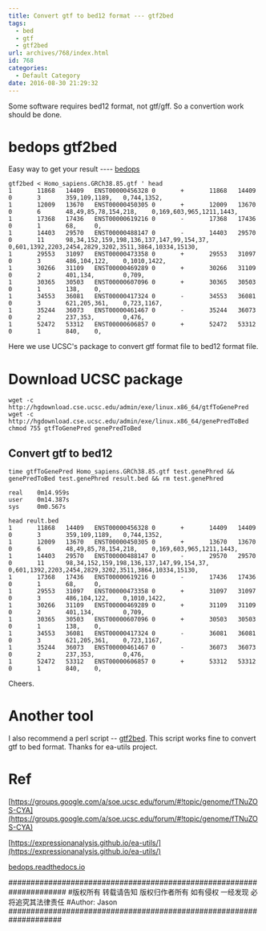 ```yaml
---
title: Convert gtf to bed12 format --- gtf2bed
tags:
  - bed
  - gtf
  - gtf2bed
url: archives/768/index.html
id: 768
categories:
  - Default Category
date: 2016-08-30 21:29:32
---
```


Some software requires bed12 format, not gtf/gff. So a convertion work should be done.

# bedops gtf2bed

Easy way to get your result ---- [bedops](http://bedops.readthedocs.io)

```
gtf2bed < Homo_sapiens.GRCh38.85.gtf ' head
1       11868   14409   ENST00000456328 0       +       11868   14409   0       3       359,109,1189,   0,744,1352,
1       12009   13670   ENST00000450305 0       +       12009   13670   0       6       48,49,85,78,154,218,    0,169,603,965,1211,1443,
1       17368   17436   ENST00000619216 0       -       17368   17436   0       1       68,     0,
1       14403   29570   ENST00000488147 0       -       14403   29570   0       11      98,34,152,159,198,136,137,147,99,154,37,        0,601,1392,2203,2454,2829,3202,3511,3864,10334,15130,
1       29553   31097   ENST00000473358 0       +       29553   31097   0       3       486,104,122,    0,1010,1422,
1       30266   31109   ENST00000469289 0       +       30266   31109   0       2       401,134,        0,709,
1       30365   30503   ENST00000607096 0       +       30365   30503   0       1       138,    0,
1       34553   36081   ENST00000417324 0       -       34553   36081   0       3       621,205,361,    0,723,1167,
1       35244   36073   ENST00000461467 0       -       35244   36073   0       2       237,353,        0,476,
1       52472   53312   ENST00000606857 0       +       52472   53312   0       1       840,    0,
```


Here we use UCSC's package to convert gtf format file to bed12 format file.

#  Download UCSC package

```shell
wget -c http://hgdownload.cse.ucsc.edu/admin/exe/linux.x86_64/gtfToGenePred
wget -c http://hgdownload.cse.ucsc.edu/admin/exe/linux.x86_64/genePredToBed
chmod 755 gtfToGenePred genePredToBed
```




## Convert gtf to bed12

```
time gtfToGenePred Homo_sapiens.GRCh38.85.gtf test.genePhred && genePredToBed test.genePhred result.bed && rm test.genePhred 

real    0m14.959s
user    0m14.387s
sys     0m0.567s
```

```
head reult.bed 
1       11868   14409   ENST00000456328 0       +       14409   14409   0       3       359,109,1189,   0,744,1352,
1       12009   13670   ENST00000450305 0       +       13670   13670   0       6       48,49,85,78,154,218,    0,169,603,965,1211,1443,
1       14403   29570   ENST00000488147 0       -       29570   29570   0       11      98,34,152,159,198,136,137,147,99,154,37,       0,601,1392,2203,2454,2829,3202,3511,3864,10334,15130,
1       17368   17436   ENST00000619216 0       -       17436   17436   0       1       68,     0,
1       29553   31097   ENST00000473358 0       +       31097   31097   0       3       486,104,122,    0,1010,1422,
1       30266   31109   ENST00000469289 0       +       31109   31109   0       2       401,134,        0,709,
1       30365   30503   ENST00000607096 0       +       30503   30503   0       1       138,    0,
1       34553   36081   ENST00000417324 0       -       36081   36081   0       3       621,205,361,    0,723,1167,
1       35244   36073   ENST00000461467 0       -       36073   36073   0       2       237,353,        0,476,
1       52472   53312   ENST00000606857 0       +       53312   53312   0       1       840,    0,
```


Cheers. 

# Another tool

I also recommend a perl script -- [gtf2bed](https://github.com/ExpressionAnalysis/ea-utils/blob/master/clipper/gtf2bed). This script works fine to convert gtf to bed format. Thanks for ea-utils project.

# Ref

[https://groups.google.com/a/soe.ucsc.edu/forum/#!topic/genome/fTNuZOS-CYA](https://groups.google.com/a/soe.ucsc.edu/forum/#!topic/genome/fTNuZOS-CYA)

[https://expressionanalysis.github.io/ea-utils/](https://expressionanalysis.github.io/ea-utils/)

[bedops.readthedocs.io](http://bedops.readthedocs.io)

\#####################################################################
\#版权所有 转载请告知 版权归作者所有 如有侵权 一经发现 必将追究其法律责任
\#Author: Jason
\####################################################################